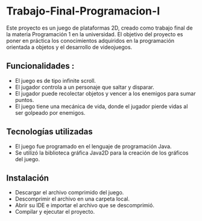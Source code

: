 # Trabajo-Final-Programacion-I

Este proyecto es un juego de plataformas 2D, creado como trabajo final de la materia Programación 1 en la universidad. El objetivo del proyecto es poner en práctica los conocimientos adquiridos en la programación orientada a objetos y el desarrollo de videojuegos.

## Funcionalidades :
* El juego es de tipo infinite scroll.
* El jugador controla a un personaje que saltar y disparar.
* El jugador puede recolectar objetos y vencer a los enemigos para sumar puntos.
* El juego tiene una mecánica de vida, donde el jugador pierde vidas al ser golpeado por enemigos.
## Tecnologías utilizadas
* El juego fue programado en el lenguaje de programación Java.
* Se utilizó la biblioteca gráfica Java2D para la creación de los gráficos del juego.

## Instalación
* Descargar el archivo comprimido del juego.
* Descomprimir el archivo en una carpeta local.
* Abrir su IDE e importar el archivo que se descomprimió.
* Compilar y ejecutar el proyecto.
